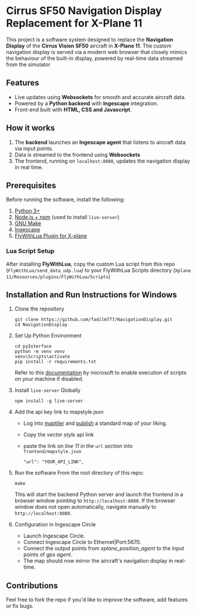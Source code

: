 # Cirrus SF50 Navigation Display Replacement for X-Plane 11
This project is a software system designed to replace the **Navigation Display** of the **Cirrus Vision SF50** aircraft in **X-Plane 11**. The custom navigation display is served via a modern web browser that closely mimics the behaviour of the built-in display, powered by real-time data streamed from the simulator

## Features
- Live updates using **Websockets** for smooth and accurate aircraft data.
- Powered by a **Python backend** with **Ingescape** integration.
- Front-end built with **HTML, CSS and Javascript**.

## How it works
1. The **backend** launches an **Ingescape agent** that listens to aircraft data via input points.
2. Data is streamed to the frontend using **Websockets**
3. The frontend, running on `localhost:8080`, updates the navigation display in real time.

## Prerequisites
Before running the software, install the following:
1. [Python 3+](https://www.python.org/downloads/)
2. [Node.js + npm](https://nodejs.org/en) (used to install `live-server`)
3. [GNU Make](https://www.gnu.org/software/make/)
4. [Ingescape](https://ingescape.com/get/)
5. [FlyWithLua Plugin for X-plane](https://forums.x-plane.org/files/file/38445-flywithlua-ng-next-generation-edition-for-x-plane-11-win-lin-mac/)

### Lua Script Setup
After installing **FlyWithLua**, copy the custom Lua script from this repo (`FlyWithLua/send_data_udp.lua`) to your FlyWithLua Scripts directory (`Xplane 11/Resources/plugins/FlyWithLua/Scripts`)

## Installation and Run Instructions for Windows
1. Clone the repository
   ```
   git clone https://github.com/fadilm777/NavigationDisplay.git
   cd NavigationDisplay
   ```
2. Set Up Python Environment
   ```
   cd pyInterface
   python -m venv venv
   venv\Scripts\activate
   pip install -r requirements.txt
   ```
   Refer to this [documentation](https://learn.microsoft.com/en-us/powershell/module/microsoft.powershell.security/set-executionpolicy?view=powershell-7.5) by microsoft to enable execution of scripts on your machine if disabled.

3. Install `live-server` Globally
   ```
   npm install -g live-server
   ```
4. Add the api key link to mapstyle.json
   - Log into [maptiler](https://www.maptiler.com/) and [publish](https://docs.maptiler.com/guides/map-design/how-to-publish-a-map/) a standard map of your liking.
   - Copy the _vector style_ api link
   - paste the link on _line 11 in the_ `url` _section_ into `frontend/mapstyle.json`
     
     ```
     "url": "YOUR_API_LINK",
     ```
5. Run the software
   From the root directory of this repo:
   ```
   make
   ```
   This will start the backend Python server and launch the frontend in a browser window pointing to `http://localhost:8080`.
   If the browser window does not open automatically, navigate manually to `http://localhost:8080`.
6. Configuration in Ingescape Circle
   - Launch Ingescape Circle.
   - Connect Ingescape Circle to Ethernet|Port:5670.
   - Connect the output points from _xplane_position_agent_ to the input points of _gps agent_.
   - The map should now mirror the aircraft's navigation display in real-time.

## Contributions
Feel free to fork the repo if you'd like to improve the software, add features or fix bugs.
